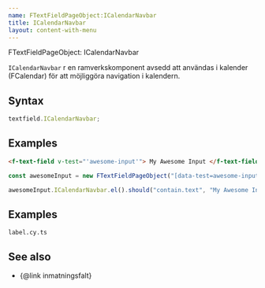 ```yaml
---
name: FTextFieldPageObject:ICalendarNavbar
title: ICalendarNavbar
layout: content-with-menu
---
```


FTextFieldPageObject: ICalendarNavbar

`ICalendarNavbar` r en ramverkskomponent avsedd att användas i kalender (FCalendar) för att möjliggöra navigation i kalendern.

## Syntax

```ts
textfield.ICalendarNavbar;
```

## Examples

```html static
<f-text-field v-test="'awesome-input'"> My Awesome Input </f-text-field>
```

```ts
const awesomeInput = new FTextFieldPageObject("[data-test=awesome-input]");

awesomeInput.ICalendarNavbar.el().should("contain.text", "My Awesome Input");
```

## Examples

```import
label.cy.ts
```

## See also

-   {@link inmatningsfalt}
